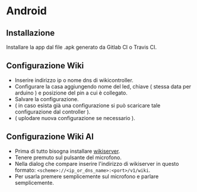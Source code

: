 # Android

## Installazione

Installare la app dal file .apk generato da Gitlab CI o Travis CI.

## Configurazione Wiki

- Inserire indirizzo ip o nome dns di wikicontroller.
- Configurare la casa aggiungendo nome del led, chiave ( stessa data per arduino ) e posizione del pin a cui è collegato.
- Salvare la configurazione.
- ( in caso esista già una configurazione si può scaricare tale configurazione dal controller ).
- ( uplodare nuova configurazione se necessario ).

## Configurazione Wiki AI

- Prima di tutto bisogna installare [wikiserver](wikiserver.md).
- Tenere premuto sul pulsante del microfono.
- Nella dialog che compare inserire l'indirizzo di wikiserver in questo formato: ```<scheme>://<ip_or_dns_name>:<port>/v1/wiki```.
- Per usarla premere semplicemente sul microfono e parlare semplicemente.